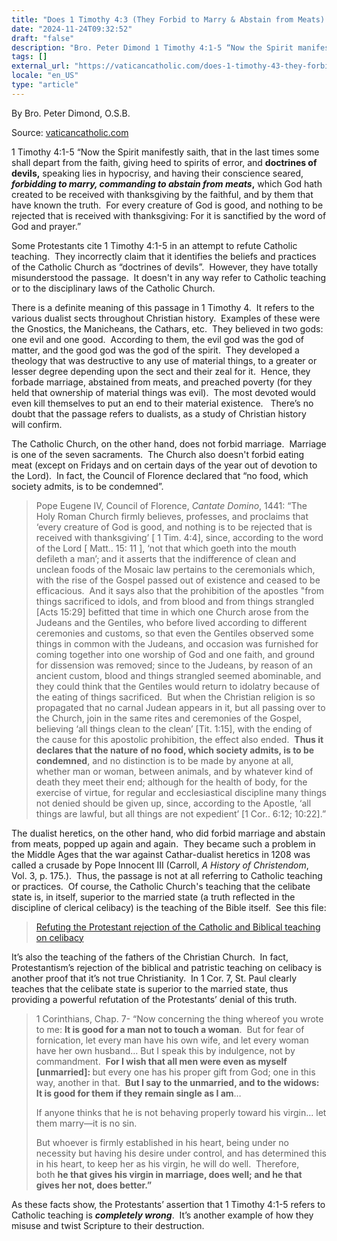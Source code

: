 ```yaml
---
title: "Does 1 Timothy 4:3 (They Forbid to Marry & Abstain from Meats) Refer to Catholics?"
date: "2024-11-24T09:32:52"
draft: "false"
description: "Bro. Peter Dimond 1 Timothy 4:1-5 “Now the Spirit manifestly saith, that in the last times some shall depart from the faith, giving heed to spirits of error, and doctrines of devils, speaking lies in hypocrisy, and [...]"
tags: []
external_url: "https://vaticancatholic.com/does-1-timothy-43-they-forbid-to-marry-abstain-from-meats-refer-to-catholics/"
locale: "en_US"
type: "article"
---
```


By Bro. Peter Dimond, O.S.B.

Source: [vaticancatholic.com](https://vaticancatholic.com/does-1-timothy-43-they-forbid-to-marry-abstain-from-meats-refer-to-catholics/)

<p>1 Timothy 4:1-5 “Now the Spirit manifestly saith, that in the last times some shall depart from the faith, giving heed to spirits of error, and <strong>doctrines of devils,</strong> speaking lies in hypocrisy, and having their conscience seared, <strong><em>f</em><em>orbidding to marry, commanding to abstain from meats</em></strong><strong>,</strong> which God hath created to be received with thanksgiving by the faithful, and by them that have known the truth.  For every creature of God is good, and nothing to be rejected that is received with thanksgiving: For it is sanctified by the word of God and prayer.”</p>

</blockquote>

<p>Some Protestants cite 1 Timothy 4:1-5 in an attempt to refute Catholic teaching.  They incorrectly claim that it identifies the beliefs and practices of the Catholic Church as “doctrines of devils”.  However, they have totally misunderstood the passage.  It doesn't in any way refer to Catholic teaching or to the disciplinary laws of the Catholic Church.</p>
<p>There is a definite meaning of this passage in 1 Timothy 4.  It refers to the various dualist sects throughout Christian history.  Examples of these were the Gnostics, the Manicheans, the Cathars, etc.  They believed in two gods: one evil and one good.  According to them, the evil god was the god of matter, and the good god was the god of the spirit.  They developed a theology that was destructive to any use of material things, to a greater or lesser degree depending upon the sect and their zeal for it.  Hence, they forbade marriage, abstained from meats, and preached poverty (for they held that ownership of material things was evil).  The most devoted would even kill themselves to put an end to their material existence.   There’s no doubt that the passage refers to dualists, as a study of Christian history will confirm.</p>
<p>The Catholic Church, on the other hand, does not forbid marriage.  Marriage is one of the seven sacraments.  The Church also doesn't forbid eating meat (except on Fridays and on certain days of the year out of devotion to the Lord).  In fact, the Council of Florence declared that “no food, which society admits, is to be condemned”.</p>

<blockquote>
<p>Pope Eugene IV, Council of Florence, <em>Cantate Domino</em>, 1441: “The Holy Roman Church firmly believes, professes, and proclaims that ‘every creature of God is good, and nothing is to be rejected that is received with thanksgiving’ [ 1 Tim. 4:4], since, according to the word of the Lord [ Matt.. 15: 11 ], ‘not that which goeth into the mouth defileth a man’;<strong> </strong>and it asserts that the indifference of clean and unclean foods of the Mosaic law pertains to the ceremonials which, with the rise of the Gospel passed out of existence and ceased to be efficacious.  And it says also that the prohibition of the apostles "from things sacrificed to idols, and from blood and from things strangled [Acts 15:29] befitted that time in which one Church arose from the Judeans and the Gentiles, who before lived according to different ceremonies and customs, so that even the Gentiles observed some things in common with the Judeans, and occasion was furnished for coming together into one worship of God and one faith, and ground for dissension was removed; since to the Judeans, by reason of an ancient custom, blood and things strangled seemed abominable, and they could think that the Gentiles would return to idolatry because of the eating of things sacrificed.  But when the Christian religion is so propagated that no carnal Judean appears in it, but all passing over to the Church, join in the same rites and ceremonies of the Gospel, believing ‘all things clean to the clean’ [Tit. 1:15], with the ending of the cause for this apostolic prohibition, the effect also ended.  <strong>Thus it declares that the nature of no food, which society admits, is to be condemned</strong>, and no distinction is to be made by anyone at all, whether man or woman, between animals, and by whatever kind of death they meet their end; although for the health of body, for the exercise of virtue, for regular and ecclesiastical discipline many things not denied should be given up, since, according to the Apostle, ‘all things are lawful, but all things are not expedient’ [1 Cor.. 6:12; 10:22].”</p>
</blockquote>
<p>The dualist heretics, on the other hand, who did forbid marriage and abstain from meats, popped up again and again.  They became such a problem in the Middle Ages that the war against Cathar-dualist heretics in 1208 was called a crusade by Pope Innocent III (Carroll, <em>A History of Christendom</em>, Vol. 3, p. 175.).  Thus, the passage is not at all referring to Catholic teaching or practices.  Of course, the Catholic Church's teaching that the celibate state is, in itself, superior to the married state (a truth reflected in the discipline of clerical celibacy) is the teaching of the Bible itself.  See this file:</p>

<blockquote>
<p><a href="https://www.mostholyfamilymonastery.com/celibacy_in_bible.php" target="_blank" rel="noopener">Refuting the Protestant rejection of the Catholic and Biblical teaching on celibacy</a></p>
</blockquote>
<p>It’s also the teaching of the fathers of the Christian Church.  In fact, Protestantism’s rejection of the biblical and patristic teaching on celibacy is another proof that it’s not true Christianity.  In 1 Cor. 7, St. Paul clearly teaches that the celibate state is superior to the married state, thus providing a powerful refutation of the Protestants’ denial of this truth.</p>

<blockquote>
<p>1 Corinthians, Chap. 7- “Now concerning the thing whereof you wrote to me: <strong>It is good for a man not to touch a woman</strong>.  But for fear of fornication, let every man have his own wife, and let every woman have her own husband… But I speak this by indulgence, not by commandment.  <strong>For I wish that all men were even as myself [unmarried]: </strong>but every one has his proper gift from God; one in this way, another in that.  <strong>But I say to the unmarried, and to the widows: It is good for them if they remain single as I am</strong>…</p>
<p><span class="selected">If anyone</span><span class=""> thinks that he is not behaving properly toward his virgin... </span><span class="">let them marry—it is no sin.</span></p>
<p><span class="selected">But whoever is firmly established in his heart, being under no necessity but having his desire under control, and has determined this in his heart, to keep her as his virgin, he will do well.  </span>Therefore, both <strong>he that gives his virgin in marriage, does well; and he that gives her not, does better.”</strong></p>
</blockquote>
<p style="text-align: left;">As these facts show, the Protestants’ assertion that 1 Timothy 4:1-5 refers to Catholic teaching is <strong><em>completely wrong</em></strong>.  It’s another example of how they misuse and twist Scripture to their destruction.</p>
